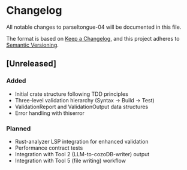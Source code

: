 # Changelog

All notable changes to parseltongue-04 will be documented in this file.

The format is based on [Keep a Changelog](https://keepachangelog.com/en/1.0.0/),
and this project adheres to [Semantic Versioning](https://semver.org/spec/v2.0.0.html).

## [Unreleased]

### Added
- Initial crate structure following TDD principles
- Three-level validation hierarchy (Syntax → Build → Test)
- ValidationReport and ValidationOutput data structures
- Error handling with thiserror

### Planned
- Rust-analyzer LSP integration for enhanced validation
- Performance contract tests
- Integration with Tool 2 (LLM-to-cozoDB-writer) output
- Integration with Tool 5 (file writing) workflow
